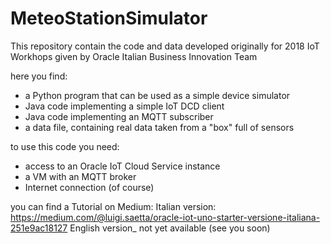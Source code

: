 # MeteoStationSimulator

This repository contain the code and data developed originally
for 2018 IoT Workhops given by Oracle Italian Business Innovation Team

here you find:
- a Python program that can be used as a simple device simulator
- Java code implementing a simple IoT DCD client
- Java code implementing an MQTT subscriber
- a data file, containing real data taken from a "box" full of sensors

to use this code you need:
- access to an Oracle IoT Cloud Service instance
- a VM with an MQTT broker
- Internet connection (of course)

you can find a Tutorial on Medium:
Italian version: https://medium.com/@luigi.saetta/oracle-iot-uno-starter-versione-italiana-251e9ac18127
English version_ not yet available (see you soon)





